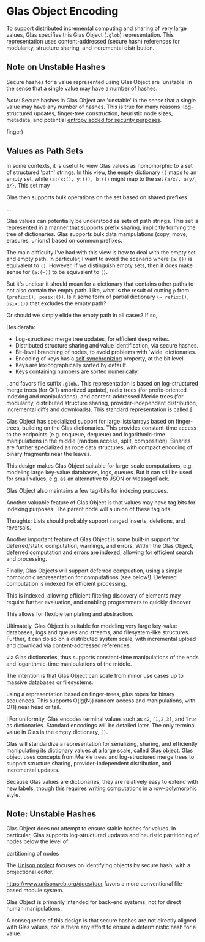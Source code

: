 # Glas Object Encoding

To support distributed incremental computing and sharing of very large values, Glas specifies this Glas Object (`.glob`) representation. This representation uses content-addressed (secure hash) references for modularity, structure sharing, and incremental distribution.

## Note on Unstable Hashes

Secure hashes for a value represented using Glas Object are 'unstable' in the sense that a single value may have a number of hashes. 



*Note:* Secure hashes in Glas Object are 'unstable' in the sense that a single value may have any number of hashes. This is true for many reasons: log-structured updates, finger-tree construction, heuristic node sizes, metadata, and potential [entropy added for security purposes](https://tahoe-lafs.readthedocs.io/en/tahoe-lafs-1.12.1/convergence-secret.html).



finger)

## Values as Path Sets

In some contexts, it is useful to view Glas values as homomorphic to a set of structured 'path' strings. In this view, the empty dictionary `()` maps to an empty set, while `(a:(x:(), y:()), b:())` might map to the set `{a/x/, a/y/, b/}`. This set may 

 Glas then supports bulk operations on the set based on shared prefixes.


...




Glas values can potentially be understood as sets of path strings. This set is represented in a manner that supports prefix sharing, implicitly forming the tree of dictionaries. Glas supports bulk data manipulations (copy, move, erasures, unions) based on common prefixes. 

The main difficulty I've had with this view is how to deal with the empty set and empty path. In particular, I want to avoid the scenario where `(a:())` is equivalent to `()`. However, if we distinguish empty sets, then it does make sense for `(a:(~))` to be equivalent to `()`.

But it's unclear it should mean for a dictionary that contains other paths to not also contain the empty path. Like, what is the result of cutting `p` from `(prefix:(), posix:())`. Is it some form of partial dictionary `(~ refix:(), osix:())` that excludes the empty path?

Or should we simply elide the empty path in all cases? If so, 




Desiderata:

* Log-structured merge tree updates, for efficient deep writes.
* Distributed structure sharing and value identification, via secure hashes. 
* Bit-level branching of nodes, to avoid problems with 'wide' dictionaries.
* Encoding of keys has a [self synchronizing](https://en.wikipedia.org/wiki/Self-synchronizing_code) property, at the bit level.
* Keys are lexicographically sorted by default.
* Keys containing numbers are sorted numerically.


, and favors file suffix `.glob`.. This representation is based on log-structured merge trees (for O(1) amortized update), radix trees (for prefix-oriented indexing and manipulations), and content-addressed Merkle trees (for modularity, distributed structure sharing, provider-independent distribution, incremental diffs and downloads). This standard representation is called [

Glas Object has specialized support for large lists/arrays based on finger-trees, building on the Glas dictionaries. This provides constant-time access to the endpoints (e.g. enqueue, dequeue) and logarithmic-time manipulations in the middle (random access, split, composition). Binaries are further specialized as rope data structures, with compact encoding of binary fragments near the leaves.

This design makes Glas Object suitable for large-scale computations, e.g. modeling large key-value databases, logs, queues. But it can still be used for small values, e.g. as an alternative to JSON or MessagePack.

Glas Object also maintains a few tag-bits for indexing purposes. 

Another valuable feature of Glas Object is that values may have tag bits for indexing purposes. The parent node will a union of these tag bits.

Thoughts: Lists should probably support ranged inserts, deletions, and reversals.


Another important feature of Glas Object is some built-in support for deferred/static computation, warnings, and errors. Within the Glas Object, deferred computation and errors are indexed, allowing for efficient search and processing.


Finally, Glas Objects will support deferred compuation, using a simple homoiconic representation for computations (see below!). Deferred computation is indexed for efficient processing. 

This is indexed, allowing efficient filtering discovery of elements may require further evaluation, and enabling programmers to quickly discover








 This allows for flexible templating and abstraction.

Ultimately, Glas Object is suitable for modeling very large key-value databases, logs and queues and streams, and filesystem-like structures. Further, it can do so on a distributed system scale, with incremental upload and download via content-addressed references.





via Glas dictionaries, thus supports constant-time manipulations of the ends and logarithmic-time manipulations of the middle.

The intention is that Glas Object can scale from minor use cases up to massive databases or filesystems. 




 using a representation based on finger-trees, plus ropes for binary sequences. This supports O(lg(N)) random access and manipulations, with O(1) near head or tail.



l
For uniformity, Glas encodes terminal values such as `42`, `[1,2,3]`, and `True` as dictionaries. Standard encodings will be detailed later. The only terminal value in Glas is the empty dictionary, `()`.

Glas will standardize a representation for serializing, sharing, and efficiently manipulating its dictionary values at a large scale, called [Glas object](GlasObject.md). Glas object uses concepts from Merkle trees and log-structured merge trees to support structure sharing, provider-independent distribution, and incremental updates.

Because Glas values are dictionaries, they are relatively easy to extend with new labels, though this requires writing computations in a row-polymorphic style.

## Note: Unstable Hashes

Glas Object does not attempt to ensure stable hashes for values. In particular, Glas supports log-structured updates and heuristic partitioning of nodes below the level of 

 partitioning of nodes

The [Unison project](https://www.unisonweb.org/docs/tour) focuses on identifying objects by secure hash, with a projectional editor. 


https://www.unisonweb.org/docs/tour
 favors a more conventional file-based module system.

Glas Object is primarily intended for back-end systems, not for direct human manipulations. 

A consequence of this design is that secure hashes are not directly aligned with Glas values, nor is there any effort to ensure a deterministic hash for a value.

